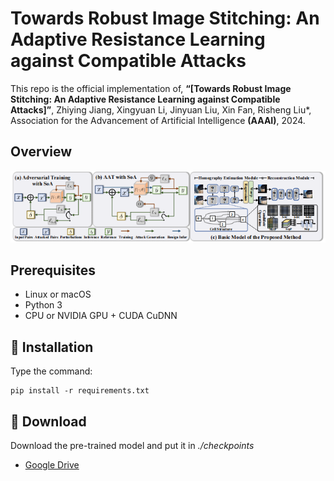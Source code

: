 # Towards Robust Image Stitching: An Adaptive Resistance Learning against Compatible Attacks
This repo is the official implementation of,
**“[Towards Robust Image Stitching: An Adaptive Resistance Learning against Compatible Attacks]”**, 
Zhiying Jiang, Xingyuan Li, Jinyuan Liu, Xin Fan, Risheng Liu*, Association for the Advancement of Artificial Intelligence __(AAAI)__, 2024.

## Overview
![avatar](Overview.png)

## Prerequisites
- Linux or macOS
- Python 3
- CPU or NVIDIA GPU + CUDA CuDNN

## 🔑 Installation
Type the command:
```
pip install -r requirements.txt
```

## 🤖 Download
Download the pre-trained model and put it in _./checkpoints_
- [Google Drive](https://drive.google.com/drive/folders/1HvAHd3QGUmXwrY7P-oW65RNka-Av4h8K?usp=sharing)


